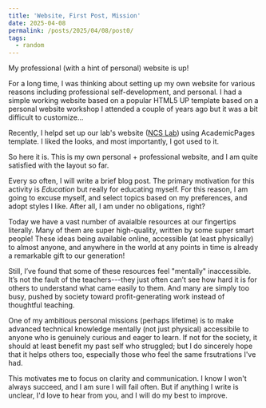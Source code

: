 ```yaml
---
title: 'Website, First Post, Mission'
date: 2025-04-08
permalink: /posts/2025/04/08/post0/
tags:
  - random
---
```


My professional (with a hint of personal) website is up!


For a long time, I was thinking about setting up my own website for various reasons including professional self-development, and personal. I had a simple working website based on a popular HTML5 UP template based on a personal website workshop I attended a couple of years ago but it was a bit difficult to customize...

Recently, I helpd set up our lab's website ([NCS Lab](https://networked-control-systems-lab.github.io/)) using AcademicPages template. I liked the looks, and most importantly, I got used to it. 

So here it is. This is my own personal + professional website, and I am quite satisfied with the layout so far.

Every so often, I will write a brief blog post. The primary motivation for this activity is <em>Education</em> but really for educating myself. For this reason, I am going to excuse myself, and select topics based on my preferences, and adopt styles I like. After all, I am under no obligations, right?

Today we have a vast number of avaialble resources at our fingertips literally. Many of them are super high-quality, written by some super smart people! These ideas being available online, accessible (at least physically) to almost anyone, and anywhere in the world at any points in time is already a remarkable gift to our generation!

Still, I’ve found that some of these resources feel "mentally" inaccessible. It’s not the fault of the teachers---they just often can’t see how hard it is for others to understand what came easily to them. And many are simply too busy, pushed by society toward profit-generating work instead of thoughtful teaching.

One of my ambitious personal missions (perhaps lifetime) is to make advanced technical knowledge mentally (not just physical) accessibile to anyone who is genuinely curious and eager to learn. If not for the society, it should at least benefit my past self who struggled; but I do sincerely hope that it helps others too, especially those who feel the same frsutrations I've had.

This motivates me to focus on clarity and communication. I know I won't always succeed, and I am sure I will fail often. But if anything I write is unclear, I'd love to hear from you, and I will do my best to improve.